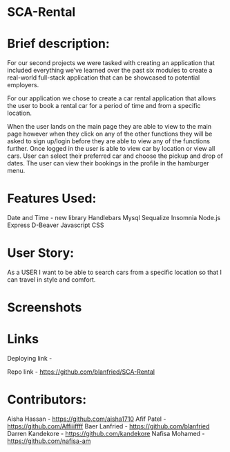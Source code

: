 
# SCA-Rental

# Brief description:

For our second projects we were tasked with creating an application that included everything we’ve learned over the past six modules to create a real-world full-stack application that can be showcased to potential employers.

For our application we chose to create a car rental application that allows the user to book a rental car for a period of time and from a specific location.

When the user lands on the main page they are able to view to the main page however when they click on any of the other functions they will be asked to sign up/login before they are able to view any of the functions further. Once logged in the user is able to view car by location or view all cars. User can select their preferred car and choose the pickup and drop of dates. The user can view their bookings in the profile in the hamburger menu.

# Features Used:

Date and Time - new library
Handlebars
Mysql
Sequalize
Insomnia
Node.js
Express
D-Beaver
Javascript
CSS

# User Story:

As a USER I want to be able to search cars from a specific location so that I can travel in style and comfort.

# Screenshots

# Links

Deploying link -

Repo link - https://github.com/blanfried/SCA-Rental

# Contributors:

Aisha Hassan - https://github.com/aisha1710
Afif Patel - https://github.com/Affiiiffff
Baer Lanfried - https://github.com/blanfried
Darren Kandekore - https://github.com/kandekore
Nafisa Mohamed - https://github.com/nafisa-am
